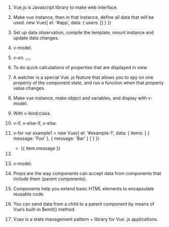 1. Vue.js is Javascript library to make web interface.

2. Make vue instance, then in that instance, define all data that will be used.
	new Vue({
	  el: '#app',
	  data: {
	    users: []
	  }
	})

3. Set up data observation, compile the template, mount instance and update data changes.

4. v-model.

5. v-on.
	<button v-on:click></button>

6. To do quick calculations of properties that are displayed in view.

7.  A watcher is a special Vue. js feature that allows you to spy on one property of the component state, and run a function when that property value changes.

8. Make vue instance, make object and variables, and display with v-model.

9. With v-bind:class.

10. v-if, v-else-if, v-else.

11. v-for
		var example1 = new Vue({
		  el: '#example-1',
		  data: {
		    items: [
		      { message: 'Foo' },
		      { message: 'Bar' }
		    ]
		  }
		})

	<ul id="example-1">
	  <li v-for="item in items">
	    {{ item.message }}
	  </li>
	</ul>

12. 

13. v-model.

14. Props are the way components can accept data from components that include them (parent components).

15. Components help you extend basic HTML elements to encapsulate reusable code.

16. You can send data from a child to a parent component by means of Vue’s built-in $emit() method.

17. Vuex is a state management pattern + library for Vue. js applications. 